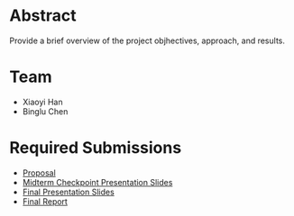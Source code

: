 # Abstract

Provide a brief overview of the project objhectives, approach, and results.

# Team

* Xiaoyi Han
* Binglu Chen 


# Required Submissions

* [Proposal](proposal)
* [Midterm Checkpoint Presentation Slides](http://)
* [Final Presentation Slides](http://)
* [Final Report](report)
